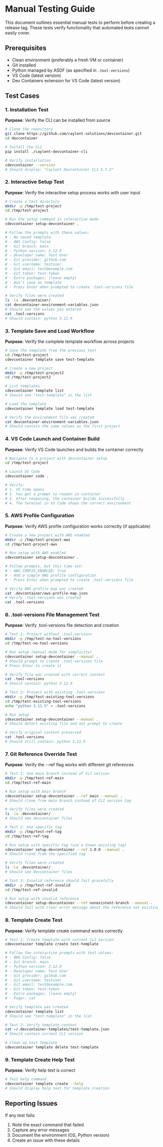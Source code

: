 # Manual Testing Guide

This document outlines essential manual tests to perform before creating a release tag. These tests verify functionality that automated tests cannot easily cover.

## Prerequisites

- Clean environment (preferably a fresh VM or container)
- Git installed
- Python managed by ASDF (as specified in `.tool-versions`)
- VS Code (latest version)
- Dev Containers extension for VS Code (latest version)

## Test Cases

### 1. Installation Test

**Purpose**: Verify the CLI can be installed from source

```bash
# Clone the repository
git clone https://github.com/caylent-solutions/devcontainer.git
cd devcontainer

# Install the CLI
pip install ./caylent-devcontainer-cli

# Verify installation
cdevcontainer --version
# Should display: "Caylent Devcontainer CLI X.Y.Z"
```

### 2. Interactive Setup Test

**Purpose**: Verify the interactive setup process works with user input

```bash
# Create a test directory
mkdir -p /tmp/test-project
cd /tmp/test-project

# Run the setup command in interactive mode
cdevcontainer setup-devcontainer .

# Follow the prompts with these values:
# - No saved template
# - AWS Config: false
# - Git branch: main
# - Python version: 3.12.9
# - Developer name: Test User
# - Git provider: github.com
# - Git username: testuser
# - Git email: test@example.com
# - Git token: test-token
# - Extra packages: (leave empty)
# - Don't save as template
# - Press Enter when prompted to create .tool-versions file

# Verify files were created
ls -la .devcontainer/
cat devcontainer-environment-variables.json
# Should see the values you entered
cat .tool-versions
# Should contain: python 3.12.9
```

### 3. Template Save and Load Workflow

**Purpose**: Verify the complete template workflow across projects

```bash
# Save the template from the previous test
cd /tmp/test-project
cdevcontainer template save test-template

# Create a new project
mkdir -p /tmp/test-project2
cd /tmp/test-project2

# List templates
cdevcontainer template list
# Should see "test-template" in the list

# Load the template
cdevcontainer template load test-template

# Verify the environment file was created
cat devcontainer-environment-variables.json
# Should contain the same values as the first project
```

### 4. VS Code Launch and Container Build

**Purpose**: Verify VS Code launches and builds the container correctly

```bash
# Navigate to a project with devcontainer setup
cd /tmp/test-project

# Launch VS Code
cdevcontainer code .

# Verify:
# 1. VS Code opens
# 2. You get a prompt to reopen in container
# 3. After reopening, the container builds successfully
# 4. The terminal in VS Code shows the correct environment
```

### 5. AWS Profile Configuration

**Purpose**: Verify AWS profile configuration works correctly (if applicable)

```bash
# Create a new project with AWS enabled
mkdir -p /tmp/test-project-aws
cd /tmp/test-project-aws

# Run setup with AWS enabled
cdevcontainer setup-devcontainer .

# Follow prompts, but this time set:
# - AWS_CONFIG_ENABLED: true
# - Add a simple AWS profile configuration
# - Press Enter when prompted to create .tool-versions file

# Verify AWS profile map was created
cat .devcontainer/aws-profile-map.json
# Verify .tool-versions was created
cat .tool-versions
```

### 6. .tool-versions File Management Test

**Purpose**: Verify .tool-versions file detection and creation

```bash
# Test 1: Project without .tool-versions
mkdir -p /tmp/test-no-tool-versions
cd /tmp/test-no-tool-versions

# Run setup (manual mode for simplicity)
cdevcontainer setup-devcontainer --manual .
# Should prompt to create .tool-versions file
# Press Enter to create it

# Verify file was created with correct content
cat .tool-versions
# Should contain: python 3.12.9

# Test 2: Project with existing .tool-versions
mkdir -p /tmp/test-existing-tool-versions
cd /tmp/test-existing-tool-versions
echo "python 3.11.5" > .tool-versions

# Run setup
cdevcontainer setup-devcontainer --manual .
# Should detect existing file and not prompt to create

# Verify original content preserved
cat .tool-versions
# Should still contain: python 3.11.5
```

### 7. Git Reference Override Test

**Purpose**: Verify the --ref flag works with different git references

```bash
# Test 1: Use main branch instead of CLI version
mkdir -p /tmp/test-ref-main
cd /tmp/test-ref-main

# Run setup with main branch
cdevcontainer setup-devcontainer --ref main --manual .
# Should clone from main branch instead of CLI version tag

# Verify files were created
ls -la .devcontainer/
# Should see devcontainer files

# Test 2: Use specific tag
mkdir -p /tmp/test-ref-tag
cd /tmp/test-ref-tag

# Run setup with specific tag (use a known existing tag)
cdevcontainer setup-devcontainer --ref 1.0.0 --manual .
# Should clone from the specified tag

# Verify files were created
ls -la .devcontainer/
# Should see devcontainer files

# Test 3: Invalid reference should fail gracefully
mkdir -p /tmp/test-ref-invalid
cd /tmp/test-ref-invalid

# Run setup with invalid reference
cdevcontainer setup-devcontainer --ref nonexistent-branch --manual .
# Should fail with clear error message about the reference not existing
```

### 8. Template Create Test

**Purpose**: Verify template create command works correctly

```bash
# Test 1: Create template with current CLI version
cdevcontainer template create test-template

# Follow the interactive prompts with test values:
# - AWS Config: false
# - Git branch: main
# - Python version: 3.12.9
# - Developer name: Test User
# - Git provider: github.com
# - Git username: testuser
# - Git email: test@example.com
# - Git token: test-token
# - Extra packages: (leave empty)
# - Pager: cat

# Verify template was created
cdevcontainer template list
# Should see "test-template" in the list

# Test 2: Verify template content
cat ~/.devcontainer-templates/test-template.json
# Should contain current CLI version

# Clean up test template
cdevcontainer template delete test-template
```

### 9. Template Create Help Test

**Purpose**: Verify help text is correct

```bash
# Test help command
cdevcontainer template create --help
# Should display help text for template creation
```

## Reporting Issues

If any test fails:

1. Note the exact command that failed
2. Capture any error messages
3. Document the environment (OS, Python version)
4. Create an issue with these details
